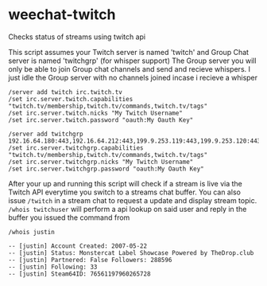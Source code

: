weechat-twitch
==============

Checks status of streams using twitch api


This script assumes your Twitch server is named 'twitch' and Group Chat server is named 'twitchgrp' (for whisper support)
The Group server you will only be able to join Group chat channels and send and recieve whispers. I just idle the Group server with no channels joined incase i recieve a whisper

```
/server add twitch irc.twitch.tv
/set irc.server.twitch.capabilities "twitch.tv/membership,twitch.tv/commands,twitch.tv/tags"
/set irc.server.twitch.nicks "My Twitch Username"
/set irc.server.twitch.password "oauth:My Oauth Key"
```
```
/server add twitchgrp 192.16.64.180:443,192.16.64.212:443,199.9.253.119:443,199.9.253.120:443
/set irc.server.twitchgrp.capabilities "twitch.tv/membership,twitch.tv/commands,twitch.tv/tags"
/set irc.server.twitchgrp.nicks "My Twitch Username"
/set irc.server.twitchgrp.password "oauth:My Oauth Key"
```

After your up and running this script will check if a stream is live via the Twitch API everytime you switch to a streams chat buffer.
You can also issue `/twitch` in a stream chat to request a update and display stream topic.
`/whois twitchuser` will perform a api lookup on said user and reply in the buffer you issued the command from
```
/whois justin

-- [justin] Account Created: 2007-05-22
-- [justin] Status: Monstercat Label Showcase Powered by TheDrop.club
-- [justin] Partnered: False Followers: 288596
-- [justin] Following: 33
-- [justin] Steam64ID: 76561197960265728
```
